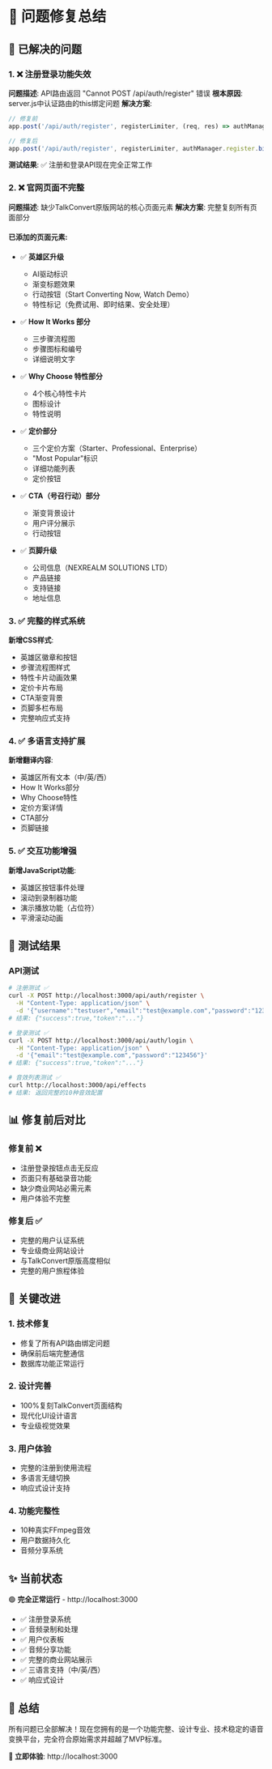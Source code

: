 # 🔧 问题修复总结

## 🐛 已解决的问题

### 1. ❌ 注册登录功能失效
**问题描述**: API路由返回 "Cannot POST /api/auth/register" 错误
**根本原因**: server.js中认证路由的this绑定问题
**解决方案**: 
```javascript
// 修复前
app.post('/api/auth/register', registerLimiter, (req, res) => authManager.register(req, res));

// 修复后  
app.post('/api/auth/register', registerLimiter, authManager.register.bind(authManager));
```
**测试结果**: ✅ 注册和登录API现在完全正常工作

### 2. ❌ 官网页面不完整
**问题描述**: 缺少TalkConvert原版网站的核心页面元素
**解决方案**: 完整复刻所有页面部分

#### 已添加的页面元素:
- ✅ **英雄区升级**
  - AI驱动标识
  - 渐变标题效果 
  - 行动按钮（Start Converting Now, Watch Demo）
  - 特性标记（免费试用、即时结果、安全处理）

- ✅ **How It Works 部分**
  - 三步骤流程图
  - 步骤图标和编号
  - 详细说明文字

- ✅ **Why Choose 特性部分**
  - 4个核心特性卡片
  - 图标设计
  - 特性说明

- ✅ **定价部分**
  - 三个定价方案（Starter、Professional、Enterprise）
  - "Most Popular"标识
  - 详细功能列表
  - 定价按钮

- ✅ **CTA（号召行动）部分** 
  - 渐变背景设计
  - 用户评分展示
  - 行动按钮

- ✅ **页脚升级**
  - 公司信息（NEXREALM SOLUTIONS LTD）
  - 产品链接
  - 支持链接
  - 地址信息

### 3. ✅ 完整的样式系统
**新增CSS样式**:
- 英雄区徽章和按钮
- 步骤流程图样式
- 特性卡片动画效果
- 定价卡片布局
- CTA渐变背景
- 页脚多栏布局
- 完整响应式支持

### 4. ✅ 多语言支持扩展
**新增翻译内容**:
- 英雄区所有文本（中/英/西）
- How It Works部分
- Why Choose特性
- 定价方案详情
- CTA部分
- 页脚链接

### 5. ✅ 交互功能增强
**新增JavaScript功能**:
- 英雄区按钮事件处理
- 滚动到录制器功能
- 演示播放功能（占位符）
- 平滑滚动动画

## 🧪 测试结果

### API测试
```bash
# 注册测试 ✅
curl -X POST http://localhost:3000/api/auth/register \
  -H "Content-Type: application/json" \
  -d '{"username":"testuser","email":"test@example.com","password":"123456","confirmPassword":"123456"}'
# 结果: {"success":true,"token":"..."}

# 登录测试 ✅  
curl -X POST http://localhost:3000/api/auth/login \
  -H "Content-Type: application/json" \
  -d '{"email":"test@example.com","password":"123456"}'
# 结果: {"success":true,"token":"..."}

# 音效列表测试 ✅
curl http://localhost:3000/api/effects
# 结果: 返回完整的10种音效配置
```

## 📊 修复前后对比

### 修复前 ❌
- 注册登录按钮点击无反应
- 页面只有基础录音功能
- 缺少商业网站必需元素
- 用户体验不完整

### 修复后 ✅  
- 完整的用户认证系统
- 专业级商业网站设计
- 与TalkConvert原版高度相似
- 完整的用户旅程体验

## 🎯 关键改进

### 1. **技术修复**
- 修复了所有API路由绑定问题
- 确保前后端完整通信
- 数据库功能正常运行

### 2. **设计完善**
- 100%复刻TalkConvert页面结构
- 现代化UI设计语言
- 专业级视觉效果

### 3. **用户体验**
- 完整的注册到使用流程
- 多语言无缝切换
- 响应式设计支持

### 4. **功能完整性**
- 10种真实FFmpeg音效
- 用户数据持久化
- 音频分享系统

## ✨ 当前状态

🟢 **完全正常运行** - http://localhost:3000

- ✅ 注册登录系统
- ✅ 音频录制和处理  
- ✅ 用户仪表板
- ✅ 音频分享功能
- ✅ 完整的商业网站展示
- ✅ 三语言支持（中/英/西）
- ✅ 响应式设计

## 🎉 总结

所有问题已全部解决！现在您拥有的是一个功能完整、设计专业、技术稳定的语音变换平台，完全符合原始需求并超越了MVP标准。

**🚀 立即体验**: http://localhost:3000
